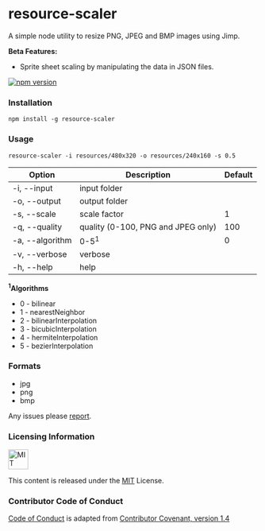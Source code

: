 # resource-scaler
A simple node utility to resize PNG, JPEG and BMP images using Jimp.

**Beta Features:**

- Sprite sheet scaling by manipulating the data in JSON files.

[![npm version](https://badge.fury.io/js/resource-scaler.svg)](https://badge.fury.io/js/resource-scaler)

### Installation

`npm install -g resource-scaler`

### Usage

`resource-scaler -i resources/480x320 -o resources/240x160 -s 0.5`

| Option          | Description                         | Default  |
|-----------------|-------------------------------------|----------|
| -i, --input     | input folder                        |          |
| -o, --output    | output folder                       |          |
| -s, --scale     | scale factor                        |     1    |
| -q, --quality   | quality (0-100, PNG and JPEG only)  |    100   |
| -a, --algorithm | 0-5<sup>1</sup>                     |     0    |
| -v, --verbose   | verbose                             |          |
| -h, --help      | help                                |          |

**<sup>1</sup>Algorithms**

- 0 - bilinear
- 1 - nearestNeighbor
- 2 - bilinearInterpolation
- 3 - bicubicInterpolation
- 4 - hermiteInterpolation
- 5 - bezierInterpolation

### Formats

- jpg
- png
- bmp

Any issues please [report](https://github.com/adireddy/resource-scaler/issues/new).

### Licensing Information

<a rel="license" href="http://opensource.org/licenses/MIT">
<img alt="MIT license" height="40" src="http://upload.wikimedia.org/wikipedia/commons/c/c3/License_icon-mit.svg" /></a>

This content is released under the [MIT](http://opensource.org/licenses/MIT) License.

### Contributor Code of Conduct

[Code of Conduct](https://github.com/CoralineAda/contributor_covenant) is adapted from [Contributor Covenant, version 1.4](http://contributor-covenant.org/version/1/4/)
